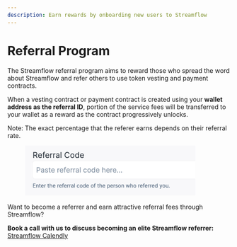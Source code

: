 ```yaml
---
description: Earn rewards by onboarding new users to Streamflow
---
```


# Referral Program

The Streamflow referral program aims to reward those who spread the word about Streamflow and refer others to use token vesting and payment contracts.

When a vesting contract or payment contract is created using your **wallet address as the referral ID**, portion of the service fees will be transferred to your wallet as a reward as the contract progressively unlocks.&#x20;

Note: The exact percentage that the referer earns depends on their referral rate.&#x20;

<figure><img src="../.gitbook/assets/image (43).png" alt=""><figcaption></figcaption></figure>

Want to become a referrer and earn attractive referral fees through Streamflow?

**Book a call with us to discuss becoming an elite Streamflow referrer:** [Streamflow Calendly](https://calendly.com/streamflow-bd/token-vesting?month=2023-09\&date=2023-09-29)
